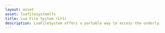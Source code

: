 ```yaml
---
layout: asset
asset: luafilesystemlfs
title: Lua File System (LFS)
description: LuaFileSystem offers a portable way to access the underlying directory structure and file attributes.
---
```

